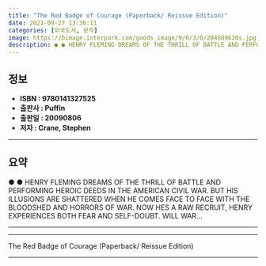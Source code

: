 ```yaml
---
title: "The Red Badge of Courage (Paperback/ Reissue Edition)"
date: 2021-09-27 13:36:11
categories: [외국도서, 문학]
image: https://bimage.interpark.com/goods_image/9/6/3/0/204689630s.jpg
description: ● ● HENRY FLEMING DREAMS OF THE THRILL OF BATTLE AND PERFORMING HEROIC DEEDS IN THE AMERICAN CIVIL WAR. BUT HIS ILLUSIONS ARE SHATTERED WHEN HE COMES FACE TO
---
```


## **정보**

- **ISBN : 9780141327525**
- **출판사 : Puffin**
- **출판일 : 20090806**
- **저자 : Crane, Stephen**

------



## **요약**

●  ●  HENRY FLEMING DREAMS OF THE THRILL OF BATTLE AND PERFORMING HEROIC DEEDS IN THE AMERICAN CIVIL WAR. BUT HIS ILLUSIONS ARE SHATTERED WHEN HE COMES FACE TO FACE WITH THE BLOODSHED AND HORRORS OF WAR. NOW HES A RAW RECRUIT, HENRY EXPERIENCES BOTH FEAR AND SELF-DOUBT. WILL WAR... 

------



------


The Red Badge of Courage (Paperback/ Reissue Edition) 

------


